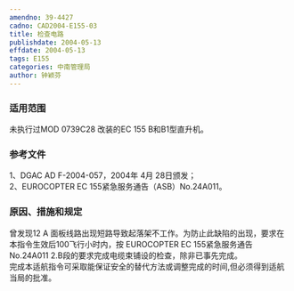 ```yaml
---
amendno: 39-4427  
cadno: CAD2004-E155-03  
title: 检查电路  
publishdate: 2004-05-13  
effdate: 2004-05-13  
tags: E155  
categories: 中南管理局  
author: 钟颖芬  
---
```

  
### 适用范围  
未执行过MOD 0739C28 改装的EC 155 B和B1型直升机。  
  
<!--more-->  
### 参考文件  
1、DGAC AD F-2004-057，2004年 4月 28日颁发；  
 2、EUROCOPTER EC 155紧急服务通告（ASB）No.24A011。  
  
### 原因、措施和规定  
曾发现12 A 面板线路出现短路导致起落架不工作。为防止此缺陷的出现，要求在本指令生效后100飞行小时内，按 EUROCOPTER EC 155紧急服务通告No.24A011 2.B段的要求完成电缆束铺设的检查，除非已事先完成。  
    完成本适航指令可采取能保证安全的替代方法或调整完成的时间,但必须得到适航当局的批准。  
